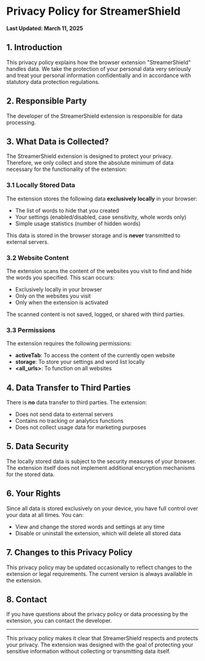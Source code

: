# Privacy Policy for StreamerShield

**Last Updated: March 11, 2025**

## 1. Introduction

This privacy policy explains how the browser extension "StreamerShield" handles data. We take the protection of your personal data very seriously and treat your personal information confidentially and in accordance with statutory data protection regulations.

## 2. Responsible Party

The developer of the StreamerShield extension is responsible for data processing.

## 3. What Data is Collected?

The StreamerShield extension is designed to protect your privacy. Therefore, we only collect and store the absolute minimum of data necessary for the functionality of the extension:

### 3.1 Locally Stored Data

The extension stores the following data **exclusively locally** in your browser:

- The list of words to hide that you created
- Your settings (enabled/disabled, case sensitivity, whole words only)
- Simple usage statistics (number of hidden words)

This data is stored in the browser storage and is **never** transmitted to external servers.

### 3.2 Website Content

The extension scans the content of the websites you visit to find and hide the words you specified. This scan occurs:

- Exclusively locally in your browser
- Only on the websites you visit
- Only when the extension is activated

The scanned content is not saved, logged, or shared with third parties.

### 3.3 Permissions

The extension requires the following permissions:

- **activeTab**: To access the content of the currently open website
- **storage**: To store your settings and word list locally
- **<all_urls>**: To function on all websites

## 4. Data Transfer to Third Parties

There is **no** data transfer to third parties. The extension:

- Does not send data to external servers
- Contains no tracking or analytics functions
- Does not collect usage data for marketing purposes

## 5. Data Security

The locally stored data is subject to the security measures of your browser. The extension itself does not implement additional encryption mechanisms for the stored data.

## 6. Your Rights

Since all data is stored exclusively on your device, you have full control over your data at all times. You can:

- View and change the stored words and settings at any time
- Disable or uninstall the extension, which will delete all stored data

## 7. Changes to this Privacy Policy

This privacy policy may be updated occasionally to reflect changes to the extension or legal requirements. The current version is always available in the extension.

## 8. Contact

If you have questions about the privacy policy or data processing by the extension, you can contact the developer.

---

This privacy policy makes it clear that StreamerShield respects and protects your privacy. The extension was designed with the goal of protecting your sensitive information without collecting or transmitting data itself.

